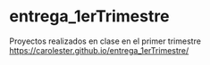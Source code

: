 # entrega_1erTrimestre
Proyectos realizados en clase en el primer trimestre
https://carolester.github.io/entrega_1erTrimestre/
